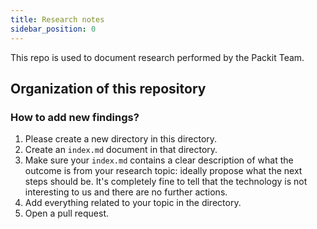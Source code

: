```yaml
---
title: Research notes
sidebar_position: 0
---
```


This repo is used to document research performed by the Packit Team.

## Organization of this repository

### How to add new findings?

1. Please create a new directory in this directory.
2. Create an `index.md` document in that directory.
3. Make sure your `index.md` contains a clear description of what the outcome is
   from your research topic: ideally propose what the next steps should be.
   It's completely fine to tell that the technology is not interesting to us
   and there are no further actions.
4. Add everything related to your topic in the directory.
5. Open a pull request.
